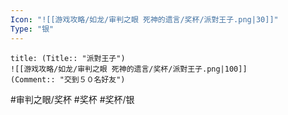```yaml
---
Icon: "![[游戏攻略/如龙/审判之眼 死神的遗言/奖杯/派對王子.png|30]]"
Type: "银"
---
```

```ad-common-silver-trophy
title: (Title:: "派對王子")
![[游戏攻略/如龙/审判之眼 死神的遗言/奖杯/派對王子.png|100]]
(Comment:: "交到５０名好友")
```

#审判之眼/奖杯 #奖杯 #奖杯/银
